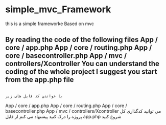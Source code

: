 # simple_mvc_Framework
this is a simple frameworke Based on mvc

By reading the code of the following files
App / core / app.php
App / core / routing.php
App / core / basecontroller.php
App / mvc / controllers/Xcontroller
You can understand the coding of the whole project
I suggest you start from the app.php file
---------------------------------------------------
                                                                                                                                                         با خواندن کد فایل های زیر

App / core / app.php
App / core / routing.php
App / core / basecontroller.php
App / mvc / controllers/Xcontroller
                                                                                                                                           می توانید کدگذاری کل پروژه را درک کنید
                                                                                                                                         پیشنهاد می کنم از فایل app.php  شروع کنید
